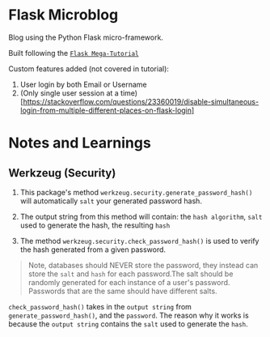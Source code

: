 # Flask Microblog

Blog using the Python Flask micro-framework.

Built following the  [`Flask Mega-Tutorial`](https://blog.miguelgrinberg.com/post/the-flask-mega-tutorial-part-i-hello-world)

Custom features added (not covered in tutorial):
1) User login by both Email or Username
2) (Only single user session at a time)[https://stackoverflow.com/questions/23360019/disable-simultaneous-login-from-multiple-different-places-on-flask-login]

# Notes and Learnings

## Werkzeug (Security)

1) This package's method `werkzeug.security.generate_password_hash()` will automatically `salt` your generated password hash.

2) The output string from this method will contain: the `hash algorithm`, `salt` used to generate the hash, the resulting `hash`

3) The method `werkzeug.security.check_password_hash()` is used to verify the hash generated from a given password.

> Note, databases should NEVER store the password, they instead can store the `salt` and `hash` for each password.The salt should be randomly generated for each instance of a user's password. Passwords that are the same should have different salts.

`check_password_hash()` takes in the `output string` from `generate_password_hash()`, and the `password`. The reason why it works is because the `output string` contains the `salt` used to generate the `hash`. 
   